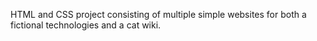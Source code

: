HTML and CSS project consisting of multiple simple websites for both a fictional technologies and a cat wiki.
